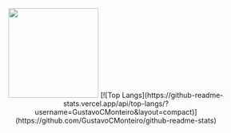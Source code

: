 
<div align="center">
<img height="180em" src="https://github-readme-stats.vercel.app/api?username=GustavoCMonteiro&show_icons=true&theme=dark"/>
[![Top Langs](https://github-readme-stats.vercel.app/api/top-langs/?username=GustavoCMonteiro&layout=compact)](https://github.com/GustavoCMonteiro/github-readme-stats)
</div>
